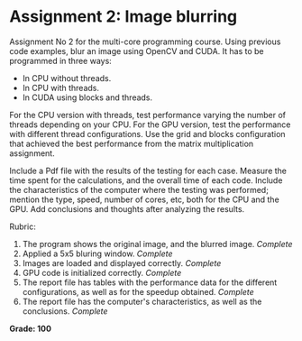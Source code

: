 # Assignment 2: Image blurring

Assignment No 2 for the multi-core programming course. Using previous code examples, blur an image using OpenCV and CUDA. It has to be programmed in three ways:

- In CPU without threads.
- In CPU with threads.
- In CUDA using blocks and threads.

For the CPU version with threads, test performance varying the number of threads depending on your CPU. For the GPU version, test the performance with different thread configurations. Use the grid and blocks configuration that achieved the best performance from the matrix multiplication assignment.

Include a Pdf file with the results of the testing for each case. Measure the time spent for the calculations, and the overall time of each code. Include the characteristics of the computer where the testing was performed; mention the type, speed, number of cores, etc, both for the CPU and the GPU. Add conclusions and thoughts after analyzing the results.

Rubric:

1. The program shows the original image, and the blurred image. *Complete*
2. Applied a 5x5 bluring window. *Complete*
3. Images are loaded and displayed correctly. *Complete*
4. GPU code is initialized correctly. *Complete*
5. The report file has tables with the performance data for the different configurations, as well as for the speedup obtained. *Complete*
6. The report file has the computer's characteristics, as well as the conclusions. *Complete*

**Grade: 100**
